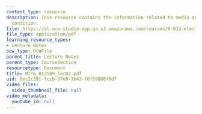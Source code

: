 ```yaml
---
content_type: resource
description: This resource contains the information related to media and boundary
  condition.
file: https://ol-ocw-studio-app-qa.s3.amazonaws.com/courses/6-013-electromagnetics-and-applications-spring-2009/0ec2c39ffccb37e83b43f6f59868f8d7_MIT6_013S09_lec02.pdf
file_type: application/pdf
learning_resource_types:
- Lecture Notes
ocw_type: OCWFile
parent_title: Lecture Notes
parent_type: CourseSection
resourcetype: Document
title: MIT6_013S09_lec02.pdf
uid: 0ec2c39f-fccb-37e8-3b43-f6f59868f8d7
video_files:
  video_thumbnail_file: null
video_metadata:
  youtube_id: null
---
```

